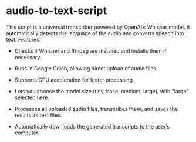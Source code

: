 # audio-to-text-script
This script is a universal transcriber powered by OpenAI’s Whisper model. It automatically detects the language of the audio and converts speech into text.
Features:

- Checks if Whisper and ffmpeg are installed and installs them if necessary.

- Runs in Google Colab, allowing direct upload of audio files.

- Supports GPU acceleration for faster processing.

- Lets you choose the model size (tiny, base, medium, large), with "large" selected here.

- Processes all uploaded audio files, transcribes them, and saves the results as text files.

- Automatically downloads the generated transcripts to the user’s computer.

